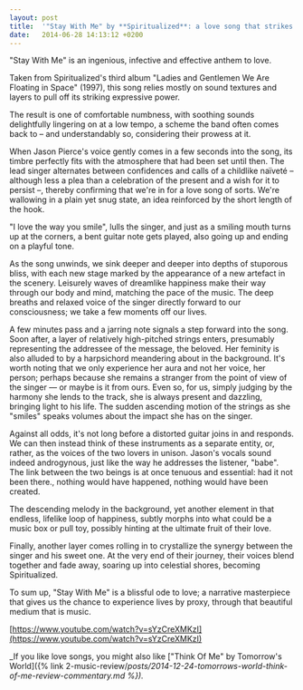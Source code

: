 ```yaml
---
layout: post
title:  '"Stay With Me" by **Spiritualized**: a love song that strikes a chord (track review)'
date:   2014-06-28 14:13:12 +0200
---
```


"Stay With Me" is an ingenious, infective and effective anthem to love.

Taken from Spiritualized's third album "Ladies and Gentlemen We Are Floating in Space" (1997), this song relies mostly on sound textures and layers to pull off its striking expressive power.

The result is one of comfortable numbness, with soothing sounds delightfully lingering on at a low tempo, a scheme the band often comes back to – and understandably so, considering their prowess at it.

When Jason Pierce's voice gently comes in a few seconds into the song, its timbre perfectly fits with the atmosphere that had been set until then. The lead singer alternates between  confidences and calls of a childlike naïveté – although less a plea than a celebration of the present and a wish for it to persist –, thereby confirming that we're in for a love song of sorts. We're wallowing in a plain yet snug state, an idea reinforced by the short length of the hook.

"I love the way you smile", lulls the singer, and just as a smiling mouth turns up at the corners, a bent guitar note gets played, also going up and ending on a playful tone.

As the song unwinds, we sink deeper and deeper into depths of stuporous bliss, with each new stage marked by the appearance of a new artefact in the scenery. Leisurely waves of dreamlike happiness make their way through our body and mind, matching the pace of the music. The deep breaths and relaxed voice of the singer directly forward to our consciousness; we take a few moments off our lives.

A few minutes pass and a jarring note signals a step forward into the song. Soon after, a layer of relatively high-pitched strings enters, presumably representing the addressee of the message, the beloved. Her feminity is also alluded to by a harpsichord meandering about in the background. It's worth noting that we only experience her aura and not her voice, her person; perhaps because she remains a stranger from the point of view of the singer — or maybe is it from ours. Even so, for us, simply judging by the harmony she lends to the track, she is always present and dazzling, bringing light to his life. The sudden ascending motion of the strings as she "smiles" speaks volumes about the impact she has on the singer.

Against all odds, it's not long before a distorted guitar joins in and responds. We can then instead think of these instruments as a separate entity, or, rather, as the voices of the two lovers in unison. Jason's vocals sound indeed androgynous, just like the way he addresses the listener, "babe". The link between the two beings is at once tenuous and essential: had it not been there., nothing would have happened, nothing would have been created.

The descending melody in the background, yet another element in that endless, lifelike loop of happiness, subtly morphs into what could be a music box or pull toy, possibly hinting at the ultimate fruit of their love.

Finally, another layer comes rolling in to crystallize the synergy between the singer and his sweet one. At the very end of their journey, their voices blend together and fade away, soaring up into celestial shores, becoming Spiritualized.

To sum up, "Stay With Me" is a blissful ode to love; a narrative masterpiece that gives us the chance to experience lives by proxy, through that beautiful medium that is music.

[https://www.youtube.com/watch?v=sYzCreXMKzI](https://www.youtube.com/watch?v=sYzCreXMKzI)

_If you like love songs, you might also like ["Think Of Me" by Tomorrow's World]({% link 2-music-review/_posts/2014-12-24-tomorrows-world-think-of-me-review-commentary.md %})._
